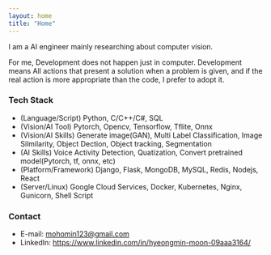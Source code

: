 ```yaml
---
layout: home
title: "Home"
---
```

I am a AI engineer mainly researching about computer vision.

For me, Development does not happen just in computer. Development means All actions that present a solution when a problem is given, and if the real action is more appropriate than the code, I prefer to adopt it.

### Tech Stack
* (Language/Script) Python, C/C++/C#, SQL
* (Vision/AI Tool) Pytorch, Opencv, Tensorflow, Tflite, Onnx
* (Vision/AI Skills) Generate image(GAN), Multi Label Classification, Image Silmilarity, Object Dection, Object tracking, Segmentation 
* (AI Skills) Voice Activity Detection, Quatization, Convert pretrained model(Pytorch, tf, onnx, etc)
* (Platform/Framework) Django, Flask, MongoDB, MySQL, Redis, Nodejs, React
* (Server/Linux) Google Cloud Services, Docker, Kubernetes, Nginx, Gunicorn, Shell Script

### Contact
* E-mail: mohomin123@gmail.com
* LinkedIn: https://www.linkedin.com/in/hyeongmin-moon-09aaa3164/
